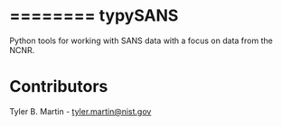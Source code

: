 ========
typySANS
========

Python tools for working with SANS data with a focus on data from the NCNR.

Contributors
============
Tyler B. Martin - tyler.martin@nist.gov


